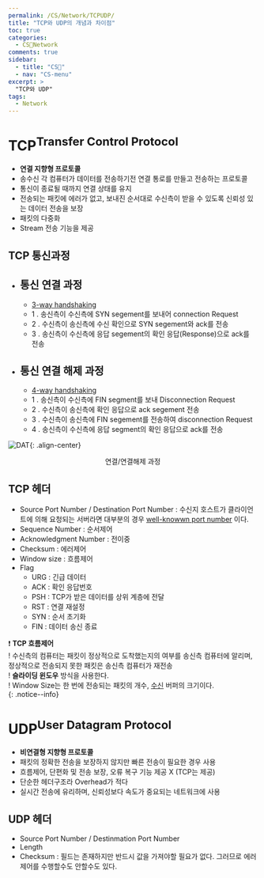 ```yaml
---
permalink: /CS/Network/TCPUDP/
title: "TCP와 UDP의 개념과 차이점"
toc: true
categories:
  - CS🐰Network
comments: true
sidebar:
  - title: "CS🐰"
  - nav: "CS-menu"
excerpt: >
  "TCP와 UDP"
tags:
  - Network
---
```



# TCP<sup>Transfer Control Protocol</sup>
- **연결 지향형 프로토콜**
- 송수신 각 컴퓨터가 데이터를 전송하기전 연결 통로를 만들고 전송하는 프로토콜
- 통신이 종료될 때까지 연결 상태를 유지
- 전송되는 패킷에 에러가 없고, 보내진 순서대로 수신측이 받을 수 있도록 신뢰성 있는 데이터 전송을 보장
- 패킷의 다중화
- Stream 전송 기능을 제공
## TCP 통신과정
- ## 통신 연결 과정
  - <ins>3-way handshaking</ins>
  - 1 . 송신측이 수신측에 SYN segement를 보내어 connection Request
  - 2 . 수신측이 송신측에 수신 확인으로 SYN segement와 ack를 전송
  - 3 . 송신측이 수신측에 응답 segement의 확인 응답(Response)으로 ack를 전송
  
- ## 통신 연결 해제 과정
  - <ins>4-way handshaking</ins>
  - 1 . 송신측이 수신측에 FIN segment를 보내 Disconnection Request
  - 2 . 수신측이 송신측에 확인 응답으로 ack segement 전송
  - 3 . 수신측이 송신측에 FIN segement를 전송하여 disconnection Request
  - 4 . 송신측이 수신측에 응답 segment의 확인 응답으로 ack를 전송

![DAT]({{site.baseurl}}/assets/images/CS/handshaking.jpg){: .align-center}
<figcaption align="center">연결/연결해제 과정</figcaption>

## TCP 헤더
- Source Port Number / Destination Port Number : 수신지 호스트가 클라이언트에 의해 요청되는 서버라면 대부분의 경우 [well-knowwn port number](#) 이다.
- Sequence Number : 순서제어
- Acknowledgment Number : 전이중
- Checksum : 에러제어
- Window size : 흐름제어
- Flag
  - URG : 긴급 데이터
  - ACK : 확인 응답번호
  - PSH : TCP가 받은 데이터를 상위 계층에 전달
  - RST : 연결 재설정
  - SYN : 순서 초기화
  - FIN : 데이터 송신 종료

❗️ **TCP 흐름제어**  
    ! 수신측의 컴퓨터는 패킷이 정상적으로 도착했는지의 여부를 송신측 컴퓨터에 알리며, 정상적으로 전송되지 못한 패킷은 송신측 컴퓨터가 재전송  
    ! **슬라이딩 윈도우** 방식을 사용한다.  
    ! Window Size는 한 번에 전송되는 패킷의 개수, <ins>수신</ins> 버퍼의 크기이다.  
{: .notice--info}


# UDP<sup>User Datagram Protocol</sup>
- **비연결형 지향형 프로토콜**
- 패킷의 정확한 전송을 보장하지 않지만 빠른 전송이 필요한 경우 사용
- 흐름제어, 단편화 및 전송 보장, 오류 복구 기능 제공 X (TCP는 제공)
- 단순한 헤더구조라 Overhead가 적다
- 실시간 전송에 유리하며, 신뢰성보다 속도가 중요되는 네트워크에 사용

## UDP 헤더
- Source Port Number / Destinmation Port Number
- Length
- Checksum : 필드는 존재하지만 반드시 값을 가져야할 필요가 없다. 그러므로 에러제어를 수행할수도 안할수도 있다.